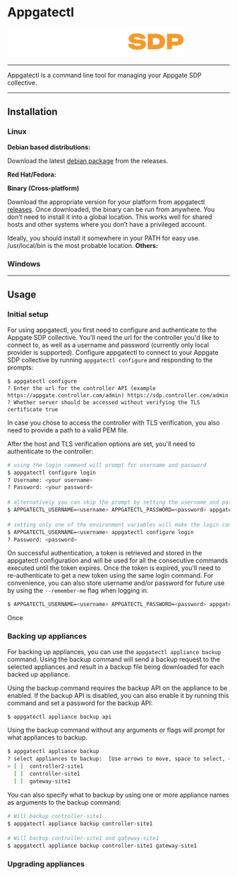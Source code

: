 # Appgatectl

<img src="./appgate_sdp_logo.svg" width="400">

---
Appgatectl is a command line tool for managing your Appgate SDP collective.

---
## Installation

### Linux
**Debian based distributions:**

Download the latest [debian package](https://github.com/appgate/appgatectl/releases/latest) from the releases.

**Red Hat/Fedora:**

**Binary (Cross-platform)**

Download the appropriate version for your platform from appgatectl [releases](https://github.com/appgate/appgatectl/releases/latest). Once downloaded, the binary can be run from anywhere. You don’t need to install it into a global location. This works well for shared hosts and other systems where you don’t have a privileged account.

Ideally, you should install it somewhere in your PATH for easy use. /usr/local/bin is the most probable location.
**Others:**



### Windows


---
## Usage

### Initial setup
For using appgatectl, you first need to configure and authenticate to the Appgate SDP collective. You'll need the url for the controller you'd like to connect to, as well as a username and password (currently only local provider is supported). Configure appgatectl to connect to your Appgate SDP collective by running `appgatectl configure` and responding to the prompts:
```shell
$ appgatectl configure
? Enter the url for the controller API (example https://appgate.controller.com/admin) https://sdp.controller.com/admin
? Whether server should be accessed without verifying the TLS certificate true
```
In case you chose to access the controller with TLS verification, you also need to provide a path to a valid PEM file.

After the host and TLS verification options are set, you'll need to authenticate to the controller:

```bash
# using the login command will prompt for username and password
$ appgatectl configure login
? Username: <your username>
? Password: <your password>

# alternatively you can skip the prompt by setting the username and password as environment variables
$ APPGATECTL_USERNAME=<username> APPGATECTL_PASSWORD=<password> appgatectl configure login

# setting only one of the environment variables will make the login command prompt for the missing information. For example:
$ APPGATECTL_USERNAME=<username> appgatectl configure login
? Password: <password>
```

On successful authentication, a token is retrieved and stored in the appgatectl configuration and will be used for all the consecutive commands executed until the token expires. Once the token is expired, you'll need to re-authenticate to get a new token using the same login command. For convenience, you can also store username and/or password for future use by using the `--remember-me` flag when logging in.

```bash
$ APPGATECTL_USERNAME=<username> APPGATECTL_PASSWORD=<password> appgatectl configure login --remember-me
```

Once

### Backing up appliances
For backing up appliances, you can use the `appgatectl appliance backup` command. Using the backup command will send a backup request to the selected appliances and result in a backup file being downloaded for each backed up appliance.

Using the backup command requires the backup API on the appliance to be enabled. If the backup API is disabled, you can also enable it by running this command and set a password for the backup API:
```bash
$ appgatectl appliance backup api
```

Using the backup command without any arguments or flags will prompt for what appliances to backup.
```bash
$ appgatectl appliance backup
? select appliances to backup:  [Use arrows to move, space to select, <right> to all, <left> to none, type to filter]
> [ ]  controller2-site1
  [ ]  controller-site1
  [ ]  gateway-site1
```

You can also specify what to backup by using one or more appliance names as arguments to the backup command:
```bash
# Will backup controller-site1
$ appgatectl appliance backup controller-site1

# Will backup controller-site1 and gateway-site1
$ appgatectl appliance backup controller-site1 gateway-site1
```

### Upgrading appliances
